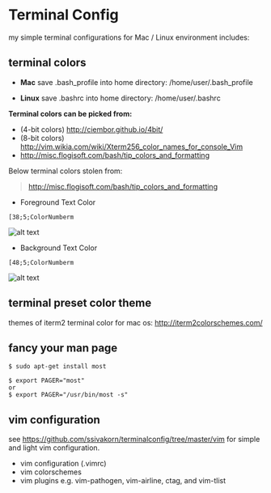 Terminal Config
====================
my simple terminal configurations for Mac / Linux environment includes:

terminal colors
--------------------
* **Mac**
save .bash_profile into home directory: /home/user/.bash_profile

* **Linux**
save .bashrc into home directory: /home/user/.bashrc

**Terminal colors can be picked from:**
* (4-bit colors) http://ciembor.github.io/4bit/
* (8-bit colors) http://vim.wikia.com/wiki/Xterm256_color_names_for_console_Vim
* http://misc.flogisoft.com/bash/tip_colors_and_formatting

Below terminal colors stolen from:
> http://misc.flogisoft.com/bash/tip_colors_and_formatting

* Foreground Text Color
```
[38;5;ColorNumberm
```
![alt text](http://misc.flogisoft.com/_media/bash/colors_format/256_colors_fg.png "Foreground Text")

* Background Text Color
```
[48;5;ColorNumberm
```
![alt text](http://misc.flogisoft.com/_media/bash/colors_format/256_colors_bg.png "Background Text")

terminal preset color theme
--------------------
themes of iterm2 terminal color for mac os: http://iterm2colorschemes.com/

fancy your man page 
--------------------
```shell
$ sudo apt-get install most
```

```shell
$ export PAGER="most"
or
$ export PAGER="/usr/bin/most -s"
```

vim configuration
--------------------
see https://github.com/ssivakorn/terminalconfig/tree/master/vim for simple and light vim configuration.
* vim configuration (.vimrc)
* vim colorschemes
* vim plugins e.g. vim-pathogen, vim-airline, ctag, and vim-tlist

